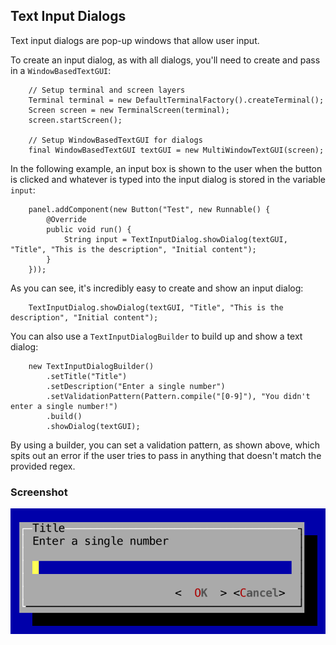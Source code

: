 Text Input Dialogs
---

Text input dialogs are pop-up windows that allow user input.

To create an input dialog, as with all dialogs, you'll need to create and pass in a `WindowBasedTextGUI`:

```
	// Setup terminal and screen layers
	Terminal terminal = new DefaultTerminalFactory().createTerminal();
	Screen screen = new TerminalScreen(terminal);
	screen.startScreen();

	// Setup WindowBasedTextGUI for dialogs
	final WindowBasedTextGUI textGUI = new MultiWindowTextGUI(screen);
```

In the following example, an input box is shown to the user when the button is clicked and whatever is typed into the input dialog is stored in the variable `input`:

```
	panel.addComponent(new Button("Test", new Runnable() {
		@Override
		public void run() {
		    String input = TextInputDialog.showDialog(textGUI, "Title", "This is the description", "Initial content");
		}
	}));
```

As you can see, it's incredibly easy to create and show an input dialog:

```
	TextInputDialog.showDialog(textGUI, "Title", "This is the description", "Initial content");
```

You can also use a `TextInputDialogBuilder` to build up and show a text dialog:

```
	new TextInputDialogBuilder()
		.setTitle("Title")
		.setDescription("Enter a single number")
		.setValidationPattern(Pattern.compile("[0-9]"), "You didn't enter a single number!")
		.build()
		.showDialog(textGUI);
```

By using a builder, you can set a validation pattern, as shown above, which spits out an error if the user tries to pass in anything that doesn't match the provided regex.

### Screenshot

![](screenshots/text_input_dialogs.png)